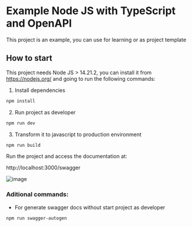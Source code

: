 # Example Node JS with TypeScript and OpenAPI

This project is an example, you can use for learning or as project template

## How to start

This project needs Node JS > 14.21.2, you can install it from https://nodejs.org/ and going to run the following commands:

1. Install dependencies
```bash
npm install
```

2. Run project as developer
```bash
npm run dev
```

3. Transform it to javascript to production environment
```bash
npm run build
```

Run the project and access the documentation at:

http://localhost:3000/swagger

![image](https://github.com/nullbeam/example-node-ts/assets/56894248/88bda0b2-7afe-4e78-b068-9b440ad69ac6)

### Aditional commands:

- For generate swagger docs without start project as developer
```bash
npm run swagger-autogen
```
